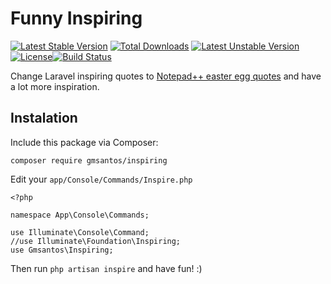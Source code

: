 # Funny Inspiring

[![Latest Stable Version](https://poser.pugx.org/gmsantos/inspiring/v/stable)](https://packagist.org/packages/gmsantos/inspiring) [![Total Downloads](https://poser.pugx.org/gmsantos/inspiring/downloads)](https://packagist.org/packages/gmsantos/inspiring) [![Latest Unstable Version](https://poser.pugx.org/gmsantos/inspiring/v/unstable)](https://packagist.org/packages/gmsantos/inspiring)[![License](https://poser.pugx.org/gmsantos/inspiring/license)](https://packagist.org/packages/gmsantos/inspiring)[![Build Status](https://travis-ci.org/gmsantos/inspiring.svg?branch=master)](https://travis-ci.org/gmsantos/inspiring)

Change Laravel inspiring quotes to [Notepad++ easter egg quotes](http://en.wikipedia.org/wiki/Notepad%2B%2B#Easter_egg) and have a lot more inspiration.

## Instalation

Include this package via Composer:

    composer require gmsantos/inspiring
	
Edit your `app/Console/Commands/Inspire.php`

    <?php
	
    namespace App\Console\Commands;

	use Illuminate\Console\Command;
	//use Illuminate\Foundation\Inspiring;
	use Gmsantos\Inspiring;
	
Then run `php artisan inspire` and have fun! :)
